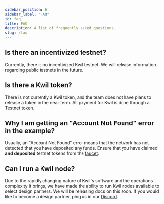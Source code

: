```yaml
---
sidebar_position: 6
sidebar_label: "FAQ"
id: faq
title: FAQ
description: A list of frequently asked questions.
slug: /faq
---
```


## Is there an incentivized testnet?

Currently, there is no incentivized Kwil testnet.  We will release information regarding public testnets in the future.

## Is there a Kwil token?

There is not currently a Kwil token, and the team does not have plans to release a token in the near term. All payment for Kwil is done through a Testnet token.

## Why I am getting an "Account Not Found" error in the example?

Usually, an "Account Not Found" error means that the network has not detected that you have deposited any funds.  Ensure that you have claimed **and deposited** testnet tokens from the [faucet](<https://faucet.kwil.com>).

## Can I run a Kwil node?

Due to the rapidly changing nature of Kwil's software and the operations complexity it brings, we have made the ability to run Kwil nodes available to select design partners.  We will be releasing docs on this soon.  If you would like to become a design partner, ping us in our [Discord](<https://discord.com/invite/HzRPZ59Kay>).
